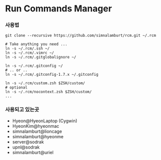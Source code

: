 Run Commands Manager
=====

### 사용법
```
git clone --recursive https://github.com/simnalamburt/rcm.git ~/.rcm

# Take anything you need ...
ln -s ~/.rcm/.ssh ~/
ln -s ~/.rcm/.vimrc ~/
ln -s ~/.rcm/.gitglobalignore ~/

ln -s ~/.rcm/.gitconfig ~/
# .. or ..
ln -s ~/.rcm/.gitconfig-1.7.x ~/.gitconfig

ln -s ~/.rcm/custom.zsh $ZSH/custom/
# optional
ln -s ~/.rcm/nocontext.zsh $ZSH/custom/
...
```

### 사용되고 있는곳

* Hyeon@HyeonLaptop (Cygwin)
* HyeonKim@hyeonmac
* simnalamburt@lioncage
* simnalamburt@hyeonme
* server@sodrak
* upnl@sodrak
* simnalamburt@uriel
